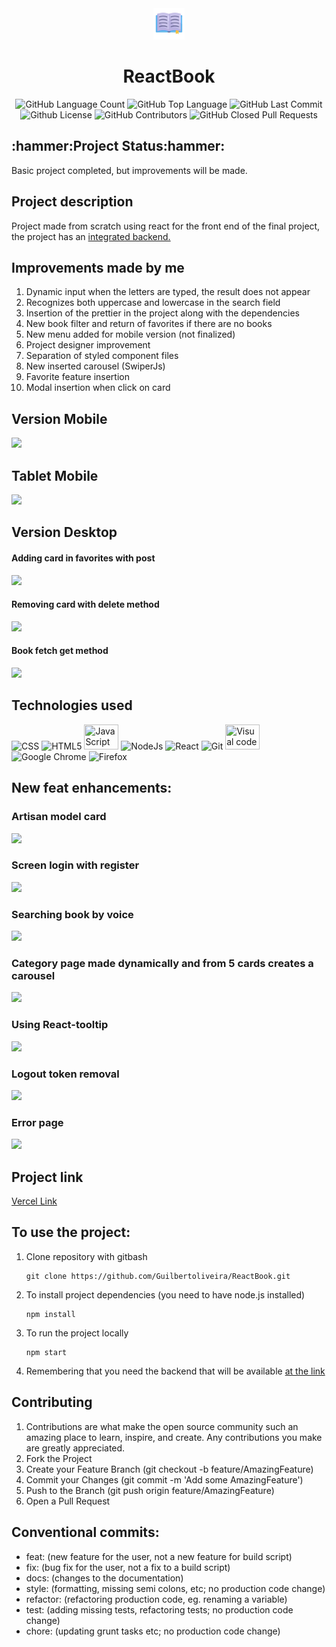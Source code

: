 <div align="center">
<img src="https://github.com/Guilbertoliveira/ReactBook/blob/main/public/books.png?raw=true" width="50">
<h1>ReactBook</h1>
<img alt="GitHub Language Count" src="https://img.shields.io/github/languages/count/Guilbertoliveira/ReactBook" />
<img alt="GitHub Top Language" src="https://img.shields.io/github/languages/top/Guilbertoliveira/ReactBook" />
<img alt="GitHub Last Commit" src="https://img.shields.io/github/last-commit/Guilbertoliveira/ReactBook" />
<img alt="Github License" src="https://img.shields.io/github/license/Guilbertoliveira/ReactBook" />
<img alt="GitHub Contributors" src="https://img.shields.io/github/contributors/Guilbertoliveira/ReactBook" />
<img alt="GitHub Closed Pull Requests" src="https://img.shields.io/github/issues-pr-closed/Guilbertoliveira/ReactBook" />
</div>

<h2>:hammer:Project Status:hammer:</h2>
<p>Basic project completed, but improvements will be made.</p>

<h2>Project description</h2>
<p>Project made from scratch using react for the front end of the final project, the project has an <a href="https://github.com/Guilbertoliveira/BookServerAPI">integrated backend.</a></p>

<h2>Improvements made by me</h2>
<ol>
    <li>Dynamic input when the letters are typed, the result does not appear</li>
    <li>Recognizes both uppercase and lowercase in the search field</li>
    <li>Insertion of the prettier in the project along with the dependencies</li>
    <li>New book filter and return of favorites if there are no books</li>
    <li>New menu added for mobile version (not finalized)</li>
    <li>Project designer improvement</li>
    <li>Separation of styled component files</li>
    <li>New inserted carousel (SwiperJs)</li>
    <li>Favorite feature insertion</li>
    <li>Modal insertion when click on card</li>
</ol>

<h2 >Version Mobile</h2>
<img src="https://github.com/Guilbertoliveira/ReactBook/assets/41201436/17112db7-d245-48ba-820d-96c1538f6ad2">

<h2 >Tablet Mobile</h2>
<img src="https://github.com/Guilbertoliveira/ReactBook/assets/41201436/30c6c4f1-1e3a-4357-9962-81ffbe1352e8">

<h2>Version Desktop</h2>
<h4>Adding card in favorites with post</h4>
<img src="https://github.com/Guilbertoliveira/ReactBook/assets/41201436/2df57cc7-097a-43fa-b793-c112852b9b96">

<h4>Removing card with delete method</h4>
<img src="https://github.com/Guilbertoliveira/ReactBook/assets/41201436/da535712-b3ac-4214-a566-45d422ab03fe">

<h4>Book fetch get method</h4>
<img src="https://github.com/Guilbertoliveira/ReactBook/assets/41201436/f0550e38-1200-46f5-8d31-cb9fe5a3ea2e">

<h2>Technologies used</h2>
<div>
    <img src="https://cdn.jsdelivr.net/gh/devicons/devicon/icons/css3/css3-plain-wordmark.svg" width="50" title="CSS"  />
    <img src="https://cdn.jsdelivr.net/gh/devicons/devicon/icons/html5/html5-plain-wordmark.svg" width="50" title="HTML5"  />
    <img src="https://cdn.jsdelivr.net/gh/devicons/devicon/icons/javascript/javascript-plain.svg" height="40" width="55" title="JavaScript"/>
    <img src="https://cdn.jsdelivr.net/gh/devicons/devicon/icons/nodejs/nodejs-plain-wordmark.svg" width="55" title="NodeJs" />
    <img src="https://cdn.jsdelivr.net/gh/devicons/devicon/icons/react/react-original-wordmark.svg" width="50" title="React" />
    <img src="https://cdn.jsdelivr.net/gh/devicons/devicon/icons/git/git-plain-wordmark.svg" width="50" title="Git" />
    <img src="https://cdn.jsdelivr.net/gh/devicons/devicon/icons/visualstudio/visualstudio-plain.svg" height="40" width="55" title="Visual code"  />
    <img src="https://cdn.jsdelivr.net/gh/devicons/devicon/icons/chrome/chrome-original-wordmark.svg" width="50" title="Google Chrome"/>
    <img src="https://cdn.jsdelivr.net/gh/devicons/devicon/icons/firefox/firefox-original-wordmark.svg" width="50" title="Firefox" />
</div> 

<h2>New feat enhancements:</h2>
<h3>Artisan model card</h3>
<img src="https://github.com/Guilbertoliveira/ReactBook/assets/41201436/3a2bb735-426e-4765-a0a5-1821a2d1d376">

<h3>Screen login with register</h3>
<img src="https://github.com/Guilbertoliveira/ReactBook/assets/41201436/c3559ff5-df85-4f8a-b933-1bbfeab4bc3a">

<h3>Searching book by voice</h3>
<img src="https://github.com/Guilbertoliveira/ReactBook/assets/41201436/e477d639-1d30-4104-a14a-cc9f0625786e">

<h3>Category page made dynamically and from 5 cards creates a carousel</h3>
<img src="https://github.com/Guilbertoliveira/ReactBook/assets/41201436/d5194518-e10d-40cb-9966-60337941b828">

<h3>Using React-tooltip</h3>
<img src="https://github.com/Guilbertoliveira/ReactBook/assets/41201436/0bfa4e91-66d7-4729-bbe5-693bd7fdd3d0">

<h3>Logout token removal</h3>
<img src="https://github.com/Guilbertoliveira/ReactBook/assets/41201436/386ee7a7-638d-403d-b089-69b739feb348">

<h3>Error page</h3>
<img src="https://github.com/Guilbertoliveira/ReactBook/assets/41201436/f921ba89-7ebc-4600-a2dc-7251d2be0f00">

<h2> Project link </h2>
<a href="https://react-book-orpin.vercel.app/">Vercel Link</a>


<h2>To use the project:</h2>
<ol>

<li>Clone repository with gitbash</li>

```
git clone https://github.com/Guilbertoliveira/ReactBook.git
```

<li>To install project dependencies (you need to have node.js installed)</li>

```
npm install
```

<li>To run the project locally</li>

```
npm start
```

<li>Remembering that you need the backend that will be available <a href="https://github.com/Guilbertoliveira/BookServerAPI">at the link</a></li>

</ol>

<h2>Contributing</h2>
<ol>
<li>Contributions are what make the open source community such an amazing place to learn, inspire, and create. Any contributions you make are greatly appreciated.</li>
<li>Fork the Project</li>
<li>Create your Feature Branch (git checkout -b feature/AmazingFeature)</li>
<li>Commit your Changes (git commit -m 'Add some AmazingFeature')</li>
<li>Push to the Branch (git push origin feature/AmazingFeature)</li>
<li>Open a Pull Request</li>
</ol>

<h2>Conventional commits:</h2>
<ul>
    <li>feat: (new feature for the user, not a new feature for build script)</li>
    <li>fix: (bug fix for the user, not a fix to a build script)</li>
    <li>docs: (changes to the documentation)</li>
    <li>style: (formatting, missing semi colons, etc; no production code change)</li>
    <li>refactor: (refactoring production code, eg. renaming a variable)</li>
    <li>test: (adding missing tests, refactoring tests; no production code change)</li>
    <li>chore: (updating grunt tasks etc; no production code change)</li>
</ul>
